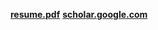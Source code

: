 [**resume.pdf**](/CV-karlo.pdf)
[**scholar.google.com**](https://scholar.google.com/citations?user=8e562aAAAAAJ&hl=en)